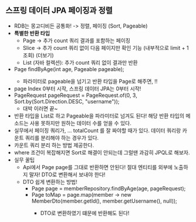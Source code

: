 ## 스프링 데이터 JPA 페이징과 정렬
- RDB는 몽고디비든 공통화! -> 정렬, 페이징 (Sort, Pageable)
- **특별한 반환 타입**
  - Page -> 추가 count 쿼리 결과를 포함하는 페이징
  - Slice -> 추가 count 쿼리 없이 다음 페이지만 확인 기능 (내부적으로 limit + 1조회) (더보기)
  - List (자바 컬렉션): 추가 count 쿼리 없이 결과만 반환
- Page<Member> findByAge(int age, Pageable pageable);
  - 파라미터로 pageable을 넘기고 반환 타입을 Page로 해주면, !!
- page Index 0부터 시작, 스프링 데이터 JPA는 0부터 시작!
- PageRequest pageRequest = PageRequest.of(0, 3, Sort.by(Sort.Direction.DESC, "username")); 
  - 대박 이러면 끝~
- 반환 타입을 List로 하고 Pageable을 파라미터로 넘겨도 된다! 해당 반환 타입의 메소드는 사용 못하지만 원하는 데이터 수를 얻을 수 있다.
- 실무에서 페이징 쿼리가, ... totalCount 를 잘 짜야할 때가 있다. 데이터 쿼리랑 카운트 쿼리를 분리해야 하는 경우가 있다. 
- 카운트 쿼리 분리 하는 방법 제공한다. 
- where 조건이 복잡해지면 Sort로 해결이 안되는데 그럴땐 과감히 JPQL로 해보자.
- 실무 꿀팁 
  - Api에서 Page<Member> page를 그대로 반환하면 안된다! 절대 엔티티를 외부에 노출하지 말자! DTO로 변환해서 보내야 한다!
  - DTO 쉽게 변환하는 방법!
    - Page<Member> page = memberRepository.findByAge(age, pageRequest);
    - Page<MemberDto> toMap = page.map(member -> new MemberDto(member.getId(), member.getUsername(), null));
      - DTO로 변환하였기 떄문에 반환해도 된다!
    